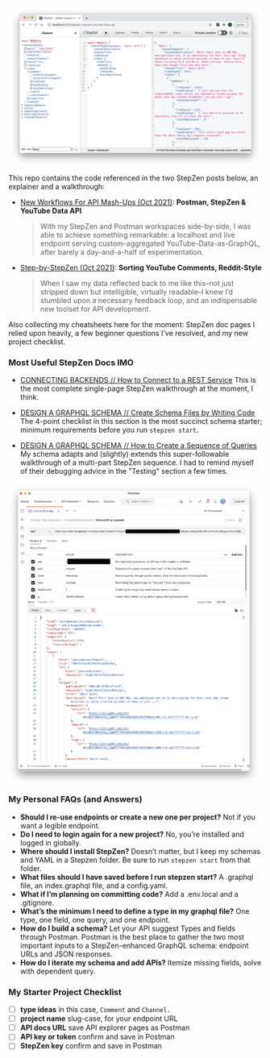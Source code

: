 
  <p align="center">
    <img width="560" src="./images/channelByQuery-StepZen.jpg"/>
  </p>


This repo contains the code referenced in the two StepZen posts below, an explainer and a walkthrough:

- [New Workflows For API Mash-Ups (Oct 2021)](): **Postman, StepZen & YouTube Data API**


  > With my StepZen and Postman workspaces side-by-side, I was able to achieve something remarkable: a localhost and live endpoint serving custom-aggregated YouTube-Data-as-GraphQL, after barely a day-and-a-half of experimentation. 

- [Step-by-StepZen (Oct 2021)](): **Sorting YouTube Comments, Reddit-Style**

  > When I saw my data reflected back to me like this–not just stripped down but intelligible, virtually readable–I knew I’d stumbled upon a necessary feedback loop, and an indispensable new toolset for API development.

Also collecting my cheatsheets here for the moment: StepZen doc pages I relied upon heavily, a few beginner questions I've resolved, and my new project checklist. 

### Most Useful StepZen Docs IMO

- [CONNECTING BACKENDS // How to Connect to a REST Service](https://stepzen.com/docs/connecting-backends/how-to-connect-a-rest-service) This is the most complete single-page StepZen walkthrough at the moment, I think.

- [DESIGN A GRAPHQL SCHEMA // Create Schema Files by Writing Code](https://stepzen.com/docs/design-a-graphql-schema#create-schema-files-by-writing-code) The 4-point checklist in this section is the most succinct schema starter; minimum requirements before you run ```stepzen start```.

- [DESIGN A GRAPHQL SCHEMA // How to Create a Sequence of Queries](https://stepzen.com/docs/design-a-graphql-schema/sequencing-queries) My schema adapts and (slightly) extends this super-followable walkthrough of a multi-part StepZen sequence. I had to remind myself of their debugging advice in the "Testing" section a few times.
<p align="center">
  <img width="560" src="./images/getIdByQuery-Postman.jpg"/>
</p>

### My Personal FAQs (and Answers)
- **Should I re-use endpoints or create a new one per project?** Not if you want a legible endpoint.
- **Do I need to login again for a new project?** No, you’re installed and logged in globally.
- **Where should I install StepZen?**  Doesn’t matter, but I keep my schemas and YAML in a Stepzen folder. Be sure to run `stepzen start` from that folder.
- **What files should I have saved before I run stepzen start?**  A .graphql file, an index.graphql file, and a config.yaml.
- **What if I’m planning on committing code?**  Add a .env.local and a .gitignore. 
- **What’s the minimum I need to define a type in my graphql file?**  One type, one field, one query, and one endpoint.
- **How do I build a schema?**  Let your API suggest Types and fields through Postman. Postman is the best place to gather the two most important inputs to a StepZen-enhanced GraphQL schema: endpoint URLs and JSON responses.
- **How do I iterate my schema and add APIs?**  Itemize missing fields, solve with dependent query.





### My Starter Project Checklist

- [ ] **type ideas** in this case, ```Comment``` and ```Channel.```
- [ ] **project name** slug-case, for your endpoint URL
- [ ] **API docs URL** save API explorer pages as Postman 
- [ ] **API key or token** confirm and save in Postman
- [ ] **StepZen key** confirm and save in Postman
